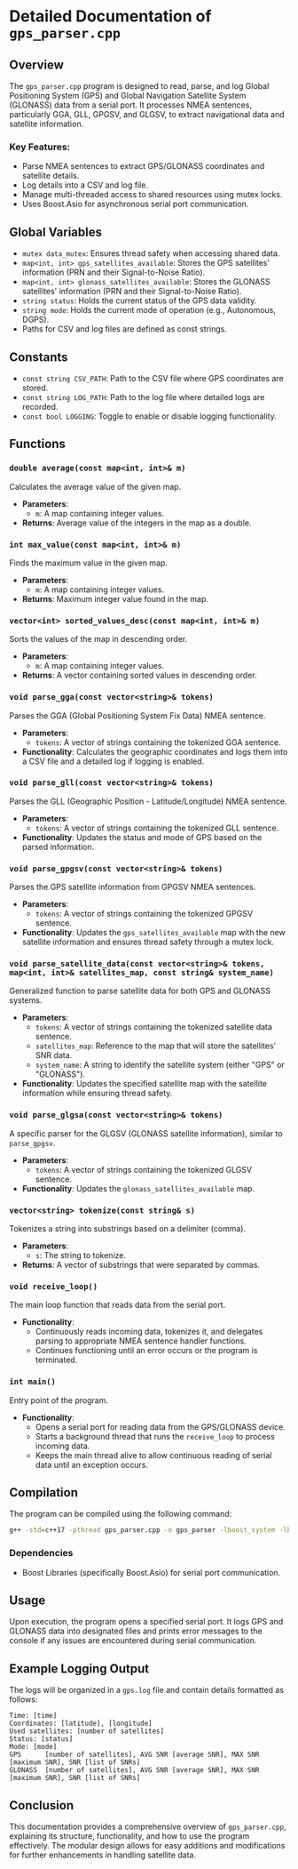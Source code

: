 # Detailed Documentation of `gps_parser.cpp`

## Overview

The `gps_parser.cpp` program is designed to read, parse, and log Global Positioning System (GPS) and Global Navigation Satellite System (GLONASS) data from a serial port. It processes NMEA sentences, particularly GGA, GLL, GPGSV, and GLGSV, to extract navigational data and satellite information.

### Key Features:
- Parse NMEA sentences to extract GPS/GLONASS coordinates and satellite details.
- Log details into a CSV and log file.
- Manage multi-threaded access to shared resources using mutex locks.
- Uses Boost.Asio for asynchronous serial port communication.

## Global Variables

- `mutex data_mutex`: Ensures thread safety when accessing shared data.
- `map<int, int> gps_satellites_available`: Stores the GPS satellites' information (PRN and their Signal-to-Noise Ratio).
- `map<int, int> glonass_satellites_available`: Stores the GLONASS satellites' information (PRN and their Signal-to-Noise Ratio).
- `string status`: Holds the current status of the GPS data validity.
- `string mode`: Holds the current mode of operation (e.g., Autonomous, DGPS).
- Paths for CSV and log files are defined as const strings.

## Constants

- `const string CSV_PATH`: Path to the CSV file where GPS coordinates are stored.
- `const string LOG_PATH`: Path to the log file where detailed logs are recorded.
- `const bool LOGGING`: Toggle to enable or disable logging functionality.

## Functions

### `double average(const map<int, int>& m)`

Calculates the average value of the given map.

- **Parameters**: 
    - `m`: A map containing integer values.
- **Returns**: Average value of the integers in the map as a double.

### `int max_value(const map<int, int>& m)`

Finds the maximum value in the given map.

- **Parameters**: 
    - `m`: A map containing integer values.
- **Returns**: Maximum integer value found in the map.

### `vector<int> sorted_values_desc(const map<int, int>& m)`

Sorts the values of the map in descending order.

- **Parameters**: 
    - `m`: A map containing integer values.
- **Returns**: A vector containing sorted values in descending order.

### `void parse_gga(const vector<string>& tokens)`

Parses the GGA (Global Positioning System Fix Data) NMEA sentence.

- **Parameters**: 
    - `tokens`: A vector of strings containing the tokenized GGA sentence.
- **Functionality**: Calculates the geographic coordinates and logs them into a CSV file and a detailed log if logging is enabled.

### `void parse_gll(const vector<string>& tokens)`

Parses the GLL (Geographic Position - Latitude/Longitude) NMEA sentence.

- **Parameters**: 
    - `tokens`: A vector of strings containing the tokenized GLL sentence.
- **Functionality**: Updates the status and mode of GPS based on the parsed information.

### `void parse_gpgsv(const vector<string>& tokens)`

Parses the GPS satellite information from GPGSV NMEA sentences.

- **Parameters**: 
    - `tokens`: A vector of strings containing the tokenized GPGSV sentence.
- **Functionality**: Updates the `gps_satellites_available` map with the new satellite information and ensures thread safety through a mutex lock.

### `void parse_satellite_data(const vector<string>& tokens, map<int, int>& satellites_map, const string& system_name)`

Generalized function to parse satellite data for both GPS and GLONASS systems.

- **Parameters**: 
    - `tokens`: A vector of strings containing the tokenized satellite data sentence.
    - `satellites_map`: Reference to the map that will store the satellites' SNR data.
    - `system_name`: A string to identify the satellite system (either "GPS" or "GLONASS").
- **Functionality**: Updates the specified satellite map with the satellite information while ensuring thread safety.

### `void parse_glgsa(const vector<string>& tokens)`

A specific parser for the GLGSV (GLONASS satellite information), similar to `parse_gpgsv`.

- **Parameters**: 
    - `tokens`: A vector of strings containing the tokenized GLGSV sentence.
- **Functionality**: Updates the `glonass_satellites_available` map.

### `vector<string> tokenize(const string& s)`

Tokenizes a string into substrings based on a delimiter (comma).

- **Parameters**: 
    - `s`: The string to tokenize.
- **Returns**: A vector of substrings that were separated by commas.

### `void receive_loop()`

The main loop function that reads data from the serial port.

- **Functionality**:
    - Continuously reads incoming data, tokenizes it, and delegates parsing to appropriate NMEA sentence handler functions.
    - Continues functioning until an error occurs or the program is terminated.

### `int main()`

Entry point of the program.

- **Functionality**:
    - Opens a serial port for reading data from the GPS/GLONASS device.
    - Starts a background thread that runs the `receive_loop` to process incoming data.
    - Keeps the main thread alive to allow continuous reading of serial data until an exception occurs.

## Compilation

The program can be compiled using the following command:

```bash
g++ -std=c++17 -pthread gps_parser.cpp -o gps_parser -lboost_system -lboost_thread
```

### Dependencies

- Boost Libraries (specifically Boost.Asio) for serial port communication.

## Usage

Upon execution, the program opens a specified serial port. It logs GPS and GLONASS data into designated files and prints error messages to the console if any issues are encountered during serial communication.

## Example Logging Output

The logs will be organized in a `gps.log` file and contain details formatted as follows:

```
Time: [time]
Coordinates: [latitude], [longitude]
Used satellites: [number of satellites]
Status: [status]
Mode: [mode]
GPS      [number of satellites], AVG SNR [average SNR], MAX SNR [maximum SNR], SNR [list of SNRs]
GLONASS  [number of satellites], AVG SNR [average SNR], MAX SNR [maximum SNR], SNR [list of SNRs]
```

## Conclusion

This documentation provides a comprehensive overview of `gps_parser.cpp`, explaining its structure, functionality, and how to use the program effectively. The modular design allows for easy additions and modifications for further enhancements in handling satellite data.
